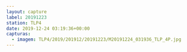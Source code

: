 ```yaml
---
layout: capture
label: 20191223
station: TLP4
date: 2019-12-24 03:19:36+00:00
capturas:
  - imagem: TLP4/2019/201912/20191223/M20191224_031936_TLP_4P.jpg
---
```

